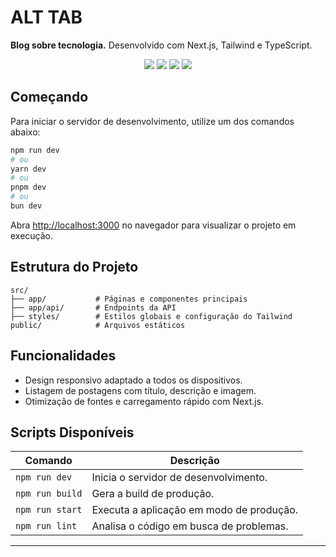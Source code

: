 # **ALT TAB**

**Blog sobre tecnologia.** Desenvolvido com Next.js, Tailwind e TypeScript.
<p align="center"> <img src="https://img.shields.io/badge/Next.js-000000?style=for-the-badge&logo=next.js&logoColor=white" /> <img src="https://img.shields.io/badge/React-20232A?style=for-the-badge&logo=react&logoColor=61DAFB" /> <img src="https://img.shields.io/badge/Tailwind_CSS-38B2AC?style=for-the-badge&logo=tailwind-css&logoColor=white" /> <img src="https://img.shields.io/badge/TypeScript-3178C6?style=for-the-badge&logo=typescript&logoColor=white" /> </p>

## Começando

Para iniciar o servidor de desenvolvimento, utilize um dos comandos abaixo:

```bash
npm run dev
# ou
yarn dev
# ou
pnpm dev
# ou
bun dev
```

Abra [http://localhost:3000](http://localhost:3000) no navegador para visualizar o projeto em execução.


## Estrutura do Projeto

```
src/
├── app/           # Páginas e componentes principais
├── app/api/       # Endpoints da API
├── styles/        # Estilos globais e configuração do Tailwind
public/            # Arquivos estáticos
```


## Funcionalidades

* Design responsivo adaptado a todos os dispositivos.
* Listagem de postagens com título, descrição e imagem.
* Otimização de fontes e carregamento rápido com Next.js.


## Scripts Disponíveis

| Comando         | Descrição                                |
| --------------- | ---------------------------------------- |
| `npm run dev`   | Inicia o servidor de desenvolvimento.    |
| `npm run build` | Gera a build de produção.                |
| `npm run start` | Executa a aplicação em modo de produção. |
| `npm run lint`  | Analisa o código em busca de problemas.  |

---
